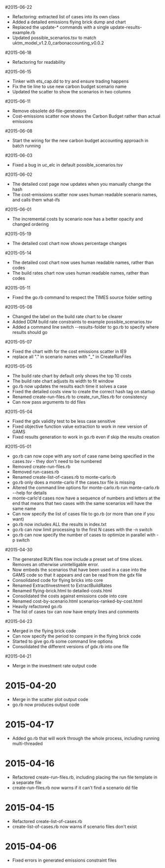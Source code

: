 #2015-06-22

* Refactoring: extracted list of cases into its own class
* Added a detailed emissions flying brick dump and chart
* Replaced the update-* commands with a single update-results-example.rb
* Updated possible_scenarios.tsv to match uktm_model_v1.2.0_carbonaccounting_v0.0.2

#2015-06-18

* Refactoring for readability

#2015-06-15

* Tinker with ets_cap.dd to try and ensure trading happens
* Fix the tie line to use new carbon budget scenario name
* Updated the scatter to show the scenarios in two columns

#2015-06-11

* Remove obsolete dd-file-generators
* Cost-emissions scatter now shows the Carbon Budget rather than actual emissions

#2015-06-08

* Start the wiring for the new carbon budget accounting approach in batch running

#2015-06-03

* Fixed a bug in uc_elc in default possible_scenarios.tsv

#2015-06-02

* The detailed cost page now updates when you manually change the hash
* The cost-emissions scatter now uses human readable scenario names, and calls them what-ifs

#2015-06-01

* The incremental costs by scenario now has a better opacity and changed ordering

#2015-05-19

* The detailed cost chart now shows percentage changes

#2015-05-14

* The detailed cost chart now uses human readable names, rather than codes
* The build rates chart now uses human readable names, rather than codes

#2015-05-11

* Fixed the go.rb command to respect the TIMES source folder setting

#2015-05-08

* Changed the label on the build rate chart to be clearer
* Added DDM build rate constraints to example possible_scenarios.tsv
* Added a command line switch --results-folder to go.rb to specify where results should go

#2015-05-07

* Fixed the chart with for the cost emissions scatter in IE9
* replace all "." in scenario names with "_" in CreateRunFiles

#2015-05-05

* The build rate chart by default only shows the top 10 costs
* The build rate chart adjusts its width to fit window
* go.rb now updates the results each time it solves a case
* Fixed the detailed costs view to create the correct hash tag on startup
* Renamed create-run-files.rb to create_run_files.rb for consistency
* Can now pass arguments to dd files

#2015-05-04

* Fixed the gdx validity test to be less case sensitive
* Fixed objective function value extraction to work in new version of GAMS
* Fixed results generation to work in go.rb even if skip the results creation

#2015-05-01

* go.rb can now cope with any sort of case name being specified in the cases.tsv - they don't need to be numbered
* Removed create-run-files.rb
* Removed run-cases.rb
* Renamed create-list-of-cases.rb to monte-carlo.rb
* go.rb only does a monte-carlo if the cases.tsv file is missing
* Altered the command line options for monte-carlo.rb run monte-carlo.rb --help for details
* monte-carlo'd cases now have a sequence of numbers and letters at the end that means that two cases with the same scenarios will have the same name
* Can now specify the list of cases file to go.rb (or more than one if you want)
* go.rb now includes ALL the results in index.txt
* go.rb can now limit processing to the first N cases with the -n switch
* go.rb can now specify the number of cases to optimize in parallel with -p switch

#2015-04-30

* The generated RUN files now include a preset set of time slices. Removes an otherwise unintelligable error.
* Now embeds the scenarios that have been used in a case into the GAMS code so that it appears and can be read from the gdx file
* Consolidated code for flying bricks into core
* Renamed ExtractInvestment to ExtractBuildRates
* Renamed flying-brick.html to detailed-costs.html
* Consolidated the costs against emissions code into core
* Renamed cost-by-scenario.html scenarios-ranked-by-cost.html
* Heavily refactored go.rb
* The list of cases tsv can now have empty lines and comments

#2015-04-23

* Merged in the flying brick code
* Can now specify the period to compare in the flying brick code
* Started to give go.rb some command line options
* Consolidated the different versions of gdx.rb into one file

#2015-04-21

* Merge in the investment rate output code

# 2015-04-20

* Merge in the scatter plot output code
* go.rb now produces output code

# 2015-04-17

* Added go.rb that will work through the whole process, including running multi-threaded

# 2015-04-16

* Refactored create-run-files.rb, including placing the run file template in a separate file
* create-run-files.rb now warns if it can't find a scenario dd file

# 2015-04-15

* Refactored create-list-of-cases.rb
* create-list-of-cases.rb now warns if scenario files don't exist

# 2015-04-06

* Fixed errors in generated emissions constraint files
